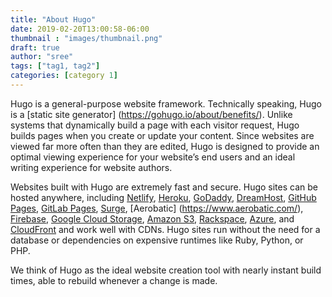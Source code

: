 ```yaml
---
title: "About Hugo"
date: 2019-02-20T13:00:58-06:00
thumbnail : "images/thumbnail.png" 
draft: true
author: "sree"
tags: ["tag1, tag2"]
categories: [category 1]
---
```

Hugo is a general-purpose website framework. Technically speaking, Hugo is a [static site generator] (https://gohugo.io/about/benefits/). Unlike systems that dynamically build a page with each visitor request, Hugo builds pages when you create or update your content. Since websites are viewed far more often than they are edited, Hugo is designed to provide an optimal viewing experience for your website’s end users and an ideal writing experience for website authors.

Websites built with Hugo are extremely fast and secure. Hugo sites can be hosted anywhere, including [Netlify](https://www.netlify.com/), [Heroku](https://www.heroku.com/), [GoDaddy](https://www.godaddy.com/?sp_hp=B&), [DreamHost](https://www.dreamhost.com/), [GitHub Pages](https://pages.github.com/), [GitLab Pages](https://about.gitlab.com/product/pages/), [Surge](https://surge.sh/), [Aerobatic] (https://www.aerobatic.com/), [Firebase](https://firebase.google.com/docs/hosting/), [Google Cloud Storage](https://cloud.google.com/storage/), [Amazon S3](https://aws.amazon.com/s3/), [Rackspace](https://www.rackspace.com/cloud/files), [Azure](https://docs.microsoft.com/en-us/azure/storage/blobs/storage-blob-static-website), and [CloudFront](https://aws.amazon.com/cloudfront/) and work well with CDNs. Hugo sites run without the need for a database or dependencies on expensive runtimes like Ruby, Python, or PHP.

We think of Hugo as the ideal website creation tool with nearly instant build times, able to rebuild whenever a change is made.

